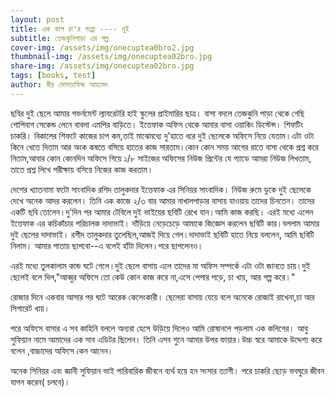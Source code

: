 ```yaml
---
layout: post
title: এক কাপ চা'র গপ্পো ---- দুই
subtitle: তেজকুনিপাড়া এর গল্প
cover-img: /assets/img/onecuptea0bro2.jpg
thumbnail-img: /assets/img/onecuptea02bro.jpg
share-img: /assets/img/onecuptea02bro.jpg
tags: [books, test]
author: মীর মোসতাফিজ আহমেদ
---
```



<p>ছবির দুই ছেলে আমার গভর্নমেন্ট ল্যাবরেটরি হাই স্কুলের প্রাইমারির ছাত্র। বাসা বদলে তেজকুনি পাড়া থেকে গেছি গোপিবাগ সেকেন্ড লেনে বাবলা এমপির বাড়িতে। ইত্তেফাক অফিস থেকে আমার বাসা ওয়াকিং ডিস্টেন্স। শিফটিং চাকরি। বিকালের শিফটে কাজের  চাপ কম,তাই মাঝেমধ্যে দু'হাতে ধরে দুই ছেলেকে অফিসে নিয়ে যেতাম।এটা ওটা কিনে খেতে দিতাম আর অংক কষতে বসিয়ে হাতের কাজ সারতাম।কোন কোন সময় আগের রাতে বাসা থেকে প্রশ্ন করে নিতাম,আবার কোন কোনদিন অফিসে গিয়ে ১/৮ সাইজের অফিসের নিউজ প্রিন্টের যে প্যাডে আমরা নিউজ লিখতাম, তাতে প্রশ্ন লিখে পরীক্ষায় বসিয়ে নিজের কাজ করতাম।</p>
<p>দেশের খ্যাতনামা ফটো সাংবাদিক রশিদ তালুকদার ইত্তেফাক এর সিনিয়র সাংবাদিক। নিউজ রুমে ডুকে দুই ছেলেকে দেখে অনেক আদর করলেন। তিনি এক কাজে ২/৩ বার আমার নাখালপাড়ার বাসায় যাওয়ায় তাদের চিনতেন। তাদের একটি ছবি তোলেন।দু'দিন পর আমার টেবিলে দুই ভাইয়ের ছবিটি রেখে যান।আমি কাজ করছি। এরই মধ্যে এলেন  ইত্তেফাক এর কচিকাঁচার পরিচালক দাদাভাই। দাঁড়িয়ে নেড়েচেড়ে আমাকে জিজ্ঞেস করলেন ছবিটি কার।বললাম আমার দুই ছেলের দাদাভাই। রশীদ তালুকদার তুলেছিল,আজই দিয়ে গেল।দাদাভাই ছবিটি  হাতে নিয়ে বললেন, আমি ছবিটি নিলাম। আমার পাতায় ছাপবো--এ বলেই হাঁটা দিলেন।পরে ছাপলেনও।</p>
<p>এরই মধ্যে তুলকালাম কান্ড ঘটে গেলে।দুই ছেলে বাসায় এলে তাদের মা অফিস সম্পর্কে এটা ওটা জানতে চায়।দুই ছেলেই বলে দিল,"আব্বুর অফিসে তো কেউ কোন কাজ করে না,এসে পেপার পড়ে, চা খায়, আর গল্প করে।"</p>
<p>রোজার দিনে একবার আসার পর ঘটে আরেক কেলেংকারী। ছেলেরা বাসায় যেয়ে বলে অনেকে রোজাই রাখেনা,চা আর সিগারেট খায়।</p>
<p>পরে অফিসে বাসার এ সব কাহিনি বললে অন্যরা হেসে উড়িয়ে দিলেও আমি রোষানলে পড়লাম এক কলিগের। আবু সুফিয়ান নামে আমাদের এক সাব এডিটর ছিলেন। তিনি এসব শুনে আমার উপর ফায়ার।উচ্চ স্বরে আমাকে উদ্দেশ্য করে বলেন ,বাচ্চাদের অফিসে কেন আনেন।</p>
<p>অনেক সিনিয়র এবং জ্ঞানী সুফিয়ান ভাই পারিবারিক জীবনে ব্যর্থ হয়ে হন সংসার ত্যাগী। পরে চাকরি ছেড়ে ভবঘুরে জীবন যাপন করেন( চলবে)।</p>
